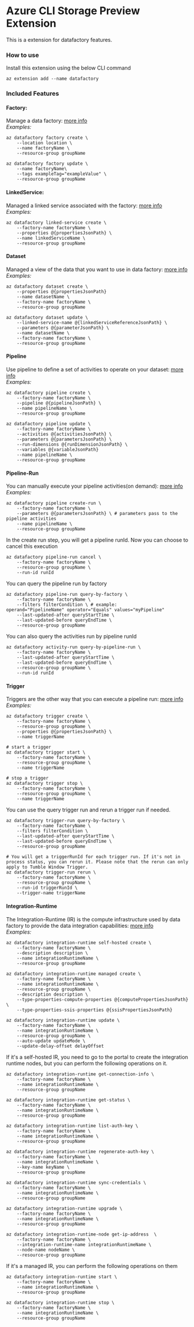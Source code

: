 # Azure CLI Storage Preview Extension #
This is a extension for datafactory features.

### How to use ###
Install this extension using the below CLI command
```
az extension add --name datafactory
```

### Included Features
#### Factory:
Manage a data factory: [more info](https://docs.microsoft.com/en-us/azure/data-factory/introduction)  
*Examples:*
```
az datafactory factory create \
    --location location \
    --name factoryName \
    --resource-group groupName

az datafactory factory update \
    --name factoryName\
    --tags exampleTag="exampleValue" \
    --resource-group groupName
```

#### LinkedService:
Managed a linked service associated with the factory: [more info](https://docs.microsoft.com/en-us/azure/data-factory/concepts-linked-services)  
*Examples:*  
```
az datafactory linked-service create \
    --factory-name factoryName \
    --properties @{propertiesJsonPath} \
    --name linkedServiceName \
    --resource-group groupName
```

#### Dataset
Managed a view of the data that you want to use in data factory: [more info](https://docs.microsoft.com/en-us/azure/data-factory/concepts-datasets-linked-services)  
*Examples:*  
```
az datafactory dataset create \
    --properties @{propertiesJsonPath}
    --name datasetName \
    --factory-name factoryName \
    --resource-group groupName

az datafactory dataset update \
    --linked-service-name @{linkedServiceReferenceJsonPath} \
    --parameters @{parameterJsonPath} \
    --name datasetName \
    --factory-name factoryName \
    --resource-group groupName
```

#### Pipeline
Use pipeline to define a set of activities to operate on your dataset: [more info](https://docs.microsoft.com/en-us/azure/data-factory/concepts-pipelines-activities)  
*Examples:*  
```
az datafactory pipeline create \
    --factory-name factoryName \
    --pipeline @{pipelineJsonPath} \
    --name pipelineName \
    --resource-group groupName

az datafactory pipeline update \
    --factory-name factoryName \
    --activities @{activitiesJsonPath} \
    --parameters @{parametersJsonPath} \
    --run-dimensions @{runDimensionJsonPath} \
    --variables @{variableJsonPath}
    --name pipelineName \
    --resource-group groupName
```

#### Pipeline-Run
You can manually execute your pipeline activities(on demand): [more info](https://docs.microsoft.com/en-us/azure/data-factory/concepts-pipeline-execution-triggers#manual-execution-on-demand)  
*Examples:*  
```
az datafactory pipeline create-run \
    --factory-name factoryName \
    --parameters @{parametersJsonPath} \ # parameters pass to the pipeline activities
    --name pipelineName \
    --resource-group groupName
```
In the create run step, you will get a pipeline runId. Now you can choose to cancel this execution  
```
az datafactory pipeline-run cancel \
    --factory-name factoryName \
    --resource-group groupName \
    --run-id runId
```
You can query the pipeline run by factory 
```
az datafactory pipeline-run query-by-factory \
    --factory-name factoryName \
    --filters filterCondition \ # example: 
operand="PipelineName" operator="Equals" values="myPipeline" 
    --last-updated-after queryStartTime \
    --last-updated-before queryEndTime \
    --resource-group groupName
```
You can also query the activities run by pipeline runId
```
az datafactory activity-run query-by-pipeline-run \
    --factory-name factoryName \
    --last-updated-after queryStartTime \
    --last-updated-before queryEndTime \
    --resource-group groupName \
    --run-id runId
```

#### Trigger
Triggers are the other way that you can execute a pipeline run: [more info](https://docs.microsoft.com/en-us/azure/data-factory/concepts-pipeline-execution-triggers#trigger-execution)  
*Examples:*  
```
az datafactory trigger create \
    --factory-name factoryName \
    --resource-group groupName \
    --properties @{propertiesJsonPath} \
    --name triggerName

# start a trigger
az datafactory trigger start \
    --factory-name factoryName \
    --resource-group groupName \
    --name triggerName

# stop a trigger
az datafactory trigger stop \
    --factory-name factoryName \
    --resource-group groupName \
    --name triggerName
```

You can use the query trigger run and rerun a trigger run if needed.  
```
az datafactory trigger-run query-by-factory \
    --factory-name factoryName \
    --filters filterCondition \
    --last-updated-after queryStartTime \
    --last-updated-before queryEndTime \
    --resource-group groupName

# You will get a triggerRunId for each trigger run. If it's not in process status, you can rerun it. Please note that the rerun can only apply to Tumble Window Trigger.
az datafactory trigger-run rerun \
    --factory-name factoryName \
    --resource-group groupName \
    --run-id triggerRunId \
    --trigger-name triggerName
```

#### Integration-Runtime
The Integration-Runtime (IR) is the compute infrastructure used by data factory to provide the data integration capabilities: [more info](https://docs.microsoft.com/en-us/azure/data-factory/concepts-integration-runtime)  
*Examples:*  
```
az datafactory integration-runtime self-hosted create \
    --factory-name factoryName \
    --description description \
    --name integrationRuntimeName \
    --resource-group groupName

az datafactory integration-runtime managed create \
    --factory-name factoryName \
    --name integrationRuntimeName \
    --resource-group groupName \
    --description description \
    --type-properties-compute-properties @{computePropertiesJsonPath} \
    --type-properties-ssis-properties @{ssisPropertiesJsonPath} 

az datafactory integration-runtime update \
    --factory-name factoryName \
    --name integrationRuntimeName \
    --resource-group groupName \
    --auto-update updateMode \
    --update-delay-offset delayOffset
```
If it's a self-hosted IR, you need to go to the portal to create the integration runtime nodes, but you can perform the following operations on it.  
```
az datafactory integration-runtime get-connection-info \
    --factory-name factoryName \
    --name integrationRuntimeName \
    --resource-group groupName

az datafactory integration-runtime get-status \
    --factory-name factoryName \
    --name integrationRuntimeName \
    --resource-group groupName

az datafactory integration-runtime list-auth-key \
    --factory-name factoryName \
    --name integrationRuntimeName \
    --resource-group groupName

az datafactory integration-runtime regenerate-auth-key \
    --factory-name factoryName \
    --name integrationRuntimeName \
    --key-name keyName \
    --resource-group groupName

az datafactory integration-runtime sync-credentials \
    --factory-name factoryName \
    --name integrationRuntimeName \
    --resource-group groupName

az datafactory integration-runtime upgrade \
    --factory-name factoryName \
    --name integrationRuntimeName \
    --resource-group groupName

az datafactory integration-runtime-node get-ip-address  \
    --factory-name factoryName \
    --integration-runtime-name integrationRuntimeName \
    --node-name nodeName \
    --resource-group groupName
```
If it's a managed IR, you can perform the following operations on them
```
az datafactory integration-runtime start \
    --factory-name factoryName \
    --name integrationRuntimeName \
    --resource-group groupName

az datafactory integration-runtime stop \
    --factory-name factoryName \
    --name integrationRuntimeName \
    --resource-group groupName
```